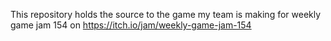 This repository holds the source to the game my team is making for weekly game jam 154 on https://itch.io/jam/weekly-game-jam-154

